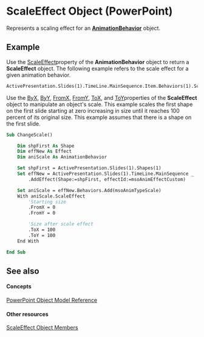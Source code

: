 
# ScaleEffect Object (PowerPoint)

Represents a scaling effect for an  **[AnimationBehavior](70eeb4aa-b9ba-ff7d-93ee-425cf191a6cb.md)** object.


## Example

Use the [ScaleEffect](8e8236ca-c389-a888-5e07-42101fb92126.md)property of the  **AnimationBehavior** object to return a **ScaleEffect** object. The following example refers to the scale effect for a given animation behavior.


```vb
ActivePresentation.Slides(1).TimeLine.MainSequence.Item.Behaviors(1).ScaleEffect
```

Use the [ByX](bbf43cf2-1a82-ec81-de1d-f37fbe9a9f8f.md), [ByY](c77a59cb-dc68-120b-8750-3088ccb12d73.md), [FromX](2533c987-5321-177f-946d-ee5be5122b16.md), [FromY](a63e5ec1-35c6-bb1e-58d2-57e2c7299f6e.md), [ToX](12d225bb-2268-f644-8dfb-7d457ae79afa.md), and [ToY](987b5456-ea44-0fa8-3f2b-7bc0c9dccbe0.md)properties of the  **ScaleEffect** object to manipulate an object's scale. This example scales the first shape on the first slide starting at zero increasing in size until it reaches 100 percent of its original size. This example assumes that there is a shape on the first slide.




```vb
Sub ChangeScale()

    Dim shpFirst As Shape
    Dim effNew As Effect
    Dim aniScale As AnimationBehavior

    Set shpFirst = ActivePresentation.Slides(1).Shapes(1)
    Set effNew = ActivePresentation.Slides(1).TimeLine.MainSequence _
        .AddEffect(Shape:=shpFirst, effectId:=msoAnimEffectCustom)

    Set aniScale = effNew.Behaviors.Add(msoAnimTypeScale)
    With aniScale.ScaleEffect
        'Starting size
        .FromX = 0
        .FromY = 0

        'Size after scale effect
        .ToX = 100
        .ToY = 100
    End With

End Sub
```


## See also


#### Concepts


[PowerPoint Object Model Reference](00acd64a-5896-0459-39af-98df2849849e.md)
#### Other resources


[ScaleEffect Object Members](d8e13c36-490f-9402-cdf3-cb5ad344ff80.md)
